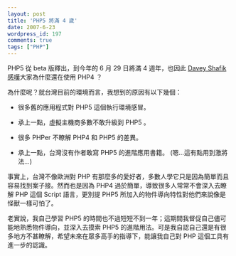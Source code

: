 ```yaml
---
layout: post
title: 'PHP5 將滿 4 歲'
date: 2007-6-23
wordpress_id: 197
comments: true
tags: ["PHP"]
---
```


PHP5 從 beta 版釋出，到今年的 6 月 29 日將滿 4 週年，也因此 [Davey Shafik](http://pixelated-dreams.com/) [感嘆](http://pixelated-dreams.com/archives/305-Do-you-know-what-June-29th-is.html)大家為什麼還在使用 PHP4 ？

為什麼呢？就台灣目前的環境而言，我想到的原因有以下幾個：

* 很多舊的應用程式對 PHP5 這個執行環境感冒。 

* 承上一點，虛擬主機商多數不敢升級到 PHP5 。

* 很多 PHPer 不瞭解 PHP4 和 PHP5 的差異。

* 承上一點，台灣沒有作者敢寫 PHP5 的進階應用書籍。 (嗯...這有點用到激將法...) 



事實上，台灣不像歐洲對 PHP 有那麼多的愛好者，多數人學它只是因為簡單而且容易找到案子接。然而也是因為 PHP4 過於簡單，導致很多人常常不會深入去瞭解 PHP 這個 Script 語言，更別提 PHP5 所加入的物件導向特性對他們來說像是怪獸一樣可怕了。

老實說，我自己學習 PHP5 的時間也不過短短不到一年；這期間我督促自己儘可能地熟悉物件導向，並深入去摸索 PHP5 的進階用法。可是我自認自己還是有很多地方不甚瞭解，希望未來在眾多高手的指導下，能讓我自己對 PHP 這個工具有進一步的認識。 
